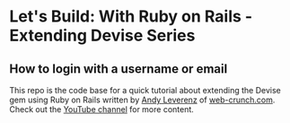 # Let's Build: With Ruby on Rails - Extending Devise Series

## How to login with a username or email

This repo is the code base for a quick tutorial about extending the Devise gem using Ruby on Rails written by [Andy Leverenz](https://twitter.com/justalever) of [web-crunch.com](https://web-crunch.com). Check out the [YouTube channel](https://youtube.com/c/webcrunch) for more content.
